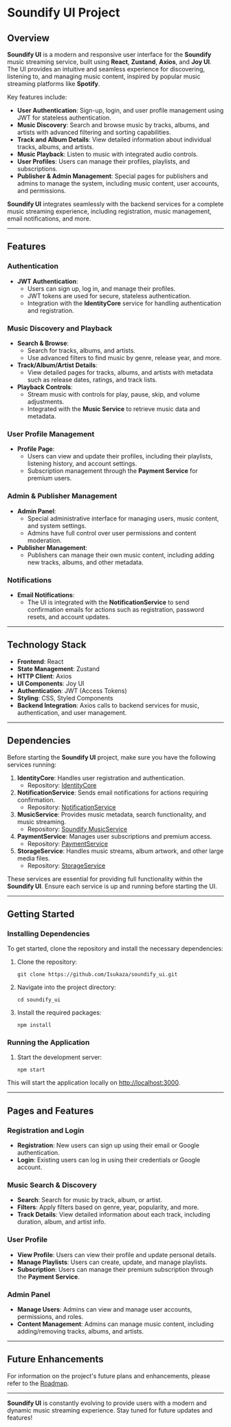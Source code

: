 # Soundify UI Project

## Overview

**Soundify UI** is a modern and responsive user interface for the **Soundify** music streaming service, built using **React**, **Zustand**, **Axios**, and **Joy UI**. The UI provides an intuitive and seamless experience for discovering, listening to, and managing music content, inspired by popular music streaming platforms like **Spotify**.

Key features include:

- **User Authentication**: Sign-up, login, and user profile management using JWT for stateless authentication.
- **Music Discovery**: Search and browse music by tracks, albums, and artists with advanced filtering and sorting capabilities.
- **Track and Album Details**: View detailed information about individual tracks, albums, and artists.
- **Music Playback**: Listen to music with integrated audio controls.
- **User Profiles**: Users can manage their profiles, playlists, and subscriptions.
- **Publisher & Admin Management**: Special pages for publishers and admins to manage the system, including music content, user accounts, and permissions.

**Soundify UI** integrates seamlessly with the backend services for a complete music streaming experience, including registration, music management, email notifications, and more.

---

## Features

### Authentication

- **JWT Authentication**:
    - Users can sign up, log in, and manage their profiles.
    - JWT tokens are used for secure, stateless authentication.
    - Integration with the **IdentityCore** service for handling authentication and registration.

### Music Discovery and Playback

- **Search & Browse**:
    - Search for tracks, albums, and artists.
    - Use advanced filters to find music by genre, release year, and more.
- **Track/Album/Artist Details**:
    - View detailed pages for tracks, albums, and artists with metadata such as release dates, ratings, and track lists.
- **Playback Controls**:
    - Stream music with controls for play, pause, skip, and volume adjustments.
    - Integrated with the **Music Service** to retrieve music data and metadata.

### User Profile Management

- **Profile Page**:
    - Users can view and update their profiles, including their playlists, listening history, and account settings.
    - Subscription management through the **Payment Service** for premium users.

### Admin & Publisher Management

- **Admin Panel**:
    - Special administrative interface for managing users, music content, and system settings.
    - Admins have full control over user permissions and content moderation.
- **Publisher Management**:
    - Publishers can manage their own music content, including adding new tracks, albums, and other metadata.

### Notifications

- **Email Notifications**:
    - The UI is integrated with the **NotificationService** to send confirmation emails for actions such as registration, password resets, and account updates.

---

## Technology Stack

- **Frontend**: React
- **State Management**: Zustand
- **HTTP Client**: Axios
- **UI Components**: Joy UI
- **Authentication**: JWT (Access Tokens)
- **Styling**: CSS, Styled Components
- **Backend Integration**: Axios calls to backend services for music, authentication, and user management.

---

## Dependencies

Before starting the **Soundify UI** project, make sure you have the following services running:

1. **IdentityCore**: Handles user registration and authentication.
    - Repository: [IdentityCore](https://github.com/Isukaza/IdentityCore)
2. **NotificationService**: Sends email notifications for actions requiring confirmation.
    - Repository: [NotificationService](https://github.com/Isukaza/NotificationService)
3. **MusicService**: Provides music metadata, search functionality, and music streaming.
    - Repository: [Soundify MusicService](https://github.com/Isukaza/Soundify)
4. **PaymentService**: Manages user subscriptions and premium access.
    - Repository: [PaymentService](#)
5. **StorageService**: Handles music streams, album artwork, and other large media files.
    - Repository: [StorageService](#)

These services are essential for providing full functionality within the **Soundify UI**. Ensure each service is up and running before starting the UI.

---

## Getting Started

### Installing Dependencies

To get started, clone the repository and install the necessary dependencies:

1. Clone the repository:
    ```
    git clone https://github.com/Isukaza/soundify_ui.git
    ```

2. Navigate into the project directory:
    ```
    cd soundify_ui
    ```

3. Install the required packages:
    ```
    npm install
    ```

### Running the Application

1. Start the development server:
    ```
    npm start
    ```

This will start the application locally on [http://localhost:3000](http://localhost:3000).

---

## Pages and Features

### Registration and Login

- **Registration**: New users can sign up using their email or Google authentication.
- **Login**: Existing users can log in using their credentials or Google account.

### Music Search & Discovery

- **Search**: Search for music by track, album, or artist.
- **Filters**: Apply filters based on genre, year, popularity, and more.
- **Track Details**: View detailed information about each track, including duration, album, and artist info.

### User Profile

- **View Profile**: Users can view their profile and update personal details.
- **Manage Playlists**: Users can create, update, and manage playlists.
- **Subscription**: Users can manage their premium subscription through the **Payment Service**.

### Admin Panel

- **Manage Users**: Admins can view and manage user accounts, permissions, and roles.
- **Content Management**: Admins can manage music content, including adding/removing tracks, albums, and artists.

---

## Future Enhancements

For information on the project's future plans and enhancements, please refer to the [Roadmap](https://github.com/Isukaza/Soundify_UI/blob/develop/ROADMAP.md).

---

**Soundify UI** is constantly evolving to provide users with a modern and dynamic music streaming experience. Stay tuned for future updates and features!
